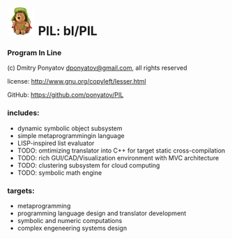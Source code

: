 # ![logo](logo64x64.png) PIL: bI/PIL
### Program In Line

(c) Dmitry Ponyatov <dponyatov@gmail.com>, all rights reserved

license: http://www.gnu.org/copyleft/lesser.html

GitHub: https://github.com/ponyatov/PIL


### includes:
* dynamic symbolic object subsystem 
* simple metaprogrammingin language
* LISP-inspired list evaluator
* TODO: omtimizing translator into C++ for target static cross-compilation
* TODO: rich GUI/CAD/Visualization environment with MVC architecture
* TODO: clustering subsystem for cloud computing
* TODO: symbolic math engine

### targets:
* metaprogramming
* programming language design and translator development
* symbolic and numeric computations
* complex engeneering systems design


